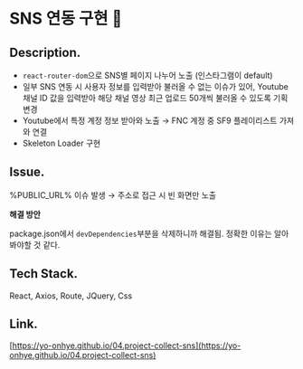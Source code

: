 # SNS 연동 구현 👻

## Description.

- `react-router-dom`으로  SNS별 페이지 나누어 노출 (인스타그램이 default)
- 일부 SNS 연동 시 사용자 정보를 입력받아 불러올 수 없는 이슈가 있어, Youtube채널 ID 값을 입력받아 해당 채널 영상 최근 업로드 50개씩 불러올 수 있도록 기획 변경
- Youtube에서 특정 계정 정보 받아와 노출 → FNC 계정 중 SF9 플레이리스트 가져와 연결
- Skeleton Loader 구현

## Issue.
%PUBLIC_URL% 이슈 발생
→ 주소로 접근 시 빈 화면만 노출

**해결 방안**

package.json에서 `devDependencies`부분을 삭제하니까 해결됨.
정확한 이유는 알아봐야할 것 같다.

## Tech Stack.

React, Axios, Route, JQuery, Css

## Link.
[https://yo-onhye.github.io/04.project-collect-sns](https://yo-onhye.github.io/04.project-collect-sns)